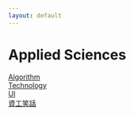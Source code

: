 ```yaml
---
layout: default
---
```

# Applied Sciences

[Algorithm](./Algorithm/)  
[Technology](./Technology/)  
[UI](./UI/)  
[資工笑話](./資工笑話/)  